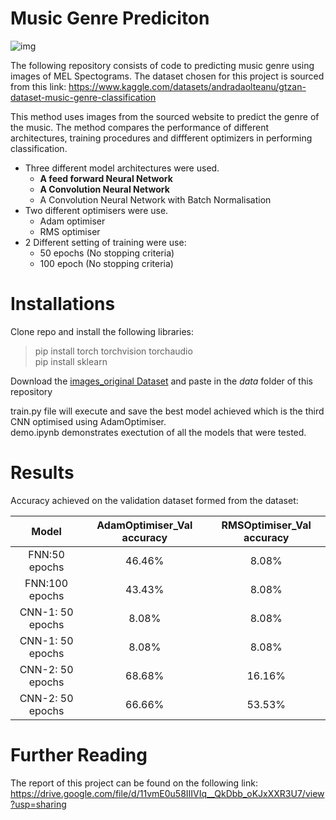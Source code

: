 # Music Genre Prediciton
![img](https://github.com/achyutk/Music-Genre-Prediction/assets/73283117/24ad3028-2d2f-4b9c-bfd7-5063980a9528)


The following repository consists of code to predicting music genre using images of MEL Spectograms. The dataset chosen for this project is sourced from this link: https://www.kaggle.com/datasets/andradaolteanu/gtzan-dataset-music-genre-classification

This method uses images from the sourced website to predict the genre of the music. The method compares the performance of different architectures, training procedures and diffferent optimizers in performing classification.

  - Three different model architectures were used.
      - **A feed forward Neural Network**
      - **A Convolution Neural Network**
      - A Convolution Neural Network with Batch Normalisation
  -  Two different optimisers were use.
      - Adam optimiser
      - RMS optimiser
  - 2 Different setting of training were use:
      - 50 epochs (No stopping criteria)
      - 100 epoch  (No stopping criteria)



# Installations

Clone repo and install the following libraries:

> pip install torch torchvision torchaudio <br>
> pip install sklearn


Download the [images_original Dataset](https://www.kaggle.com/datasets/andradaolteanu/gtzan-dataset-music-genre-classification) and paste in the *data* folder of this repository

train.py file will execute and save the best model achieved which is the third CNN optimised using AdamOptimiser. <br>
demo.ipynb  demonstrates exectution of all the models that were tested.

# Results

Accuracy achieved on the validation dataset formed from the dataset:

| Model  | AdamOptimiser_Val accuracy    | RMSOptimiser_Val accuracy|
 :---: | :---: | :---: |
| FNN:50 epochs | 46.46%   | 8.08%   |
| FNN:100 epochs | 43.43%   | 8.08%   |
| CNN-1: 50 epochs| 8.08%   | 8.08%   |
| CNN-1: 50 epochs| 8.08%   | 8.08%   |
| CNN-2: 50 epochs| 68.68%   | 16.16%   |
| CNN-2: 50 epochs| 66.66%   | 53.53%   |

# Further Reading

The report of this project can be found on the following link:
https://drive.google.com/file/d/11vmE0u58IIIVIq__QkDbb_oKJxXXR3U7/view?usp=sharing

